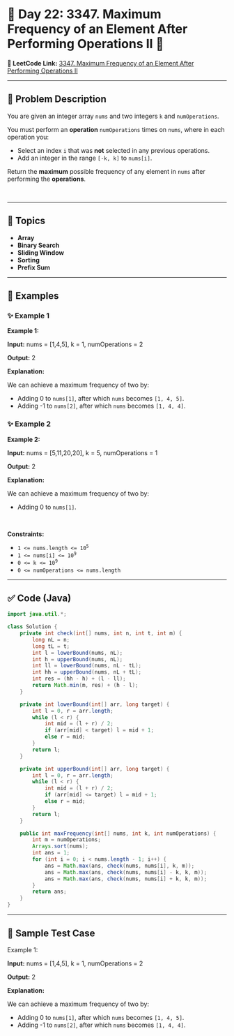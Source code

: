 # 📌 Day 22: 3347. Maximum Frequency of an Element After Performing Operations II 🎯

**🔗 LeetCode Link:** [3347. Maximum Frequency of an Element After Performing Operations II](https://leetcode.com/problems/maximum-frequency-of-an-element-after-performing-operations-ii/)

---

## 🧩 Problem Description

<p>You are given an integer array <code>nums</code> and two integers <code>k</code> and <code>numOperations</code>.</p>

<p>You must perform an <strong>operation</strong> <code>numOperations</code> times on <code>nums</code>, where in each operation you:</p>

<ul>
	<li>Select an index <code>i</code> that was <strong>not</strong> selected in any previous operations.</li>
	<li>Add an integer in the range <code>[-k, k]</code> to <code>nums[i]</code>.</li>
</ul>

<p>Return the <strong>maximum</strong> possible <span data-keyword="frequency-array">frequency</span> of any element in <code>nums</code> after performing the <strong>operations</strong>.</p>

<p>&nbsp;</p>
<p><strong class="example">

---

## 🧠 Topics

- Array
- Binary Search
- Sliding Window
- Sorting
- Prefix Sum
---

## 🧩 Examples

### ✨ Example 1

Example 1:</strong></p>

<div class="example-block">
<p><strong>Input:</strong> <span class="example-io">nums = [1,4,5], k = 1, numOperations = 2</span></p>

<p><strong>Output:</strong> <span class="example-io">2</span></p>

<p><strong>Explanation:</strong></p>

<p>We can achieve a maximum frequency of two by:</p>

<ul>
	<li>Adding 0 to <code>nums[1]</code>, after which <code>nums</code> becomes <code>[1, 4, 5]</code>.</li>
	<li>Adding -1 to <code>nums[2]</code>, after which <code>nums</code> becomes <code>[1, 4, 4]</code>.</li>
</ul>
</div>

<p><strong class="example">

### ✨ Example 2

Example 2:</strong></p>

<div class="example-block">
<p><strong>Input:</strong> <span class="example-io">nums = [5,11,20,20], k = 5, numOperations = 1</span></p>

<p><strong>Output:</strong> <span class="example-io">2</span></p>

<p><strong>Explanation:</strong></p>

<p>We can achieve a maximum frequency of two by:</p>

<ul>
	<li>Adding 0 to <code>nums[1]</code>.</li>
</ul>
</div>

<p>&nbsp;</p>
<p><strong>Constraints:</strong></p>

<ul>
	<li><code>1 &lt;= nums.length &lt;= 10<sup>5</sup></code></li>
	<li><code>1 &lt;= nums[i] &lt;= 10<sup>9</sup></code></li>
	<li><code>0 &lt;= k &lt;= 10<sup>9</sup></code></li>
	<li><code>0 &lt;= numOperations &lt;= nums.length</code></li>
</ul>

---

## ✅ Code (Java)

```java
import java.util.*;

class Solution {
    private int check(int[] nums, int n, int t, int m) {
        long nL = n;
        long tL = t;
        int l = lowerBound(nums, nL);
        int h = upperBound(nums, nL);
        int ll = lowerBound(nums, nL - tL);
        int hh = upperBound(nums, nL + tL);
        int res = (hh - h) + (l - ll);
        return Math.min(m, res) + (h - l);
    }

    private int lowerBound(int[] arr, long target) {
        int l = 0, r = arr.length;
        while (l < r) {
            int mid = (l + r) / 2;
            if (arr[mid] < target) l = mid + 1;
            else r = mid;
        }
        return l;
    }

    private int upperBound(int[] arr, long target) {
        int l = 0, r = arr.length;
        while (l < r) {
            int mid = (l + r) / 2;
            if (arr[mid] <= target) l = mid + 1;
            else r = mid;
        }
        return l;
    }

    public int maxFrequency(int[] nums, int k, int numOperations) {
        int m = numOperations;
        Arrays.sort(nums);
        int ans = 1;
        for (int i = 0; i < nums.length - 1; i++) {
            ans = Math.max(ans, check(nums, nums[i], k, m));
            ans = Math.max(ans, check(nums, nums[i] - k, k, m));
            ans = Math.max(ans, check(nums, nums[i] + k, k, m));
        }
        return ans;
    }
}
```

---

## 🧪 Sample Test Case


Example 1:</strong></p>

<div class="example-block">
<p><strong>Input:</strong> <span class="example-io">nums = [1,4,5], k = 1, numOperations = 2</span></p>

<p><strong>Output:</strong> <span class="example-io">2</span></p>

<p><strong>Explanation:</strong></p>

<p>We can achieve a maximum frequency of two by:</p>

<ul>
	<li>Adding 0 to <code>nums[1]</code>, after which <code>nums</code> becomes <code>[1, 4, 5]</code>.</li>
	<li>Adding -1 to <code>nums[2]</code>, after which <code>nums</code> becomes <code>[1, 4, 4]</code>.</li>
</ul>
</div>

<p><strong class="example">


